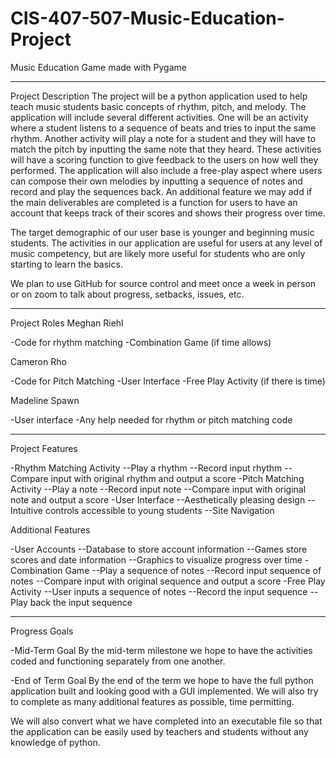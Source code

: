 # CIS-407-507-Music-Education-Project
Music Education Game made with Pygame

-------------------------------------------------------------------------
Project Description
The project will be a python application used to help teach music students basic concepts of rhythm, pitch, and melody. The application will include several different activities. One will be an activity where a student listens to a sequence of beats and tries to input the same rhythm. Another activity will play a note for a student and they will have to match the pitch by inputting the same note that they heard. These activities will have a scoring function to give feedback to the users on how well they performed. The application will also include a free-play aspect where users can compose their own melodies by inputting a sequence of notes and record and play the sequences back. An additional feature we may add if the main deliverables are completed is a function for users to have an account that keeps track of their scores and shows their progress over time.

The target demographic of our user base is younger and beginning music students. The activities in our application are useful for users at any level of music competency, but are likely more useful for students who are only starting to learn the basics.

We plan to use GitHub for source control and meet once a week in person or on zoom to talk about progress, setbacks, issues, etc.

-------------------------------------------------------------------------
Project Roles
Meghan Riehl

-Code for rhythm matching
-Combination Game (if time allows)


Cameron Rho

-Code for Pitch Matching
-User Interface
-Free Play Activity (if there is time)


Madeline Spawn

-User interface
-Any help needed for rhythm or pitch matching code

-------------------------------------------------------------------------
Project Features

-Rhythm Matching Activity
    --Play a rhythm
    --Record input rhythm
    --Compare input with original rhythm and output a score
-Pitch Matching Activity
    --Play a note
    --Record input note
    --Compare input with original note and output a score
-User Interface
    --Aesthetically pleasing design
    --Intuitive controls accessible to young students
    --Site Navigation

Additional Features

-User Accounts
    --Database to store account information
    --Games store scores and date information
    --Graphics to visualize progress over time
-Combination Game
    --Play a sequence of notes
    --Record input sequence of notes
    --Compare input with original sequence and output a score
-Free Play Activity
    --User inputs a sequence of notes
    --Record the input sequence
    --Play back the input sequence

-------------------------------------------------------------------------
Progress Goals

-Mid-Term Goal
By the mid-term milestone we hope to have the activities coded and functioning separately from one another.

-End of Term Goal
By the end of the term we hope to have the full python application built and looking good with a GUI implemented. We will also try to complete as many additional features as possible, time permitting.

We will also convert what we have completed into an executable file so that the application can be easily used by teachers and students without any knowledge of python.
